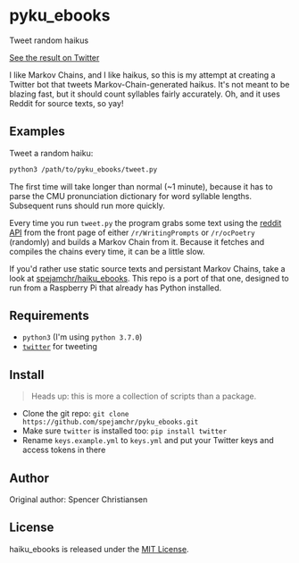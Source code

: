 # pyku_ebooks

Tweet random haikus

[See the result on Twitter](https://twitter.com/EbooksHaiku)

I like Markov Chains, and I like haikus, so this is my attempt at creating a
Twitter bot that tweets Markov-Chain-generated haikus. It's not meant to be
blazing fast, but it should count syllables fairly accurately. Oh, and it uses
Reddit for source texts, so yay!

## Examples

Tweet a random haiku:

```bash
python3 /path/to/pyku_ebooks/tweet.py
```

The first time will take longer than normal (~1 minute), because it has to
parse the CMU pronunciation dictionary for word syllable lengths. Subsequent
runs should run more quickly.

Every time you run `tweet.py` the program grabs some text using the [reddit
API](https://www.reddit.com/dev/api/) from the front page of either
`/r/WritingPrompts` or `/r/ocPoetry` (randomly) and builds a Markov Chain from
it. Because it fetches and compiles the chains every time, it can be a little
slow.

If you'd rather use static source texts and persistant Markov Chains, take a
look at [spejamchr/haiku_ebooks](https://github.com/spejamchr/haiku_ebooks).
This repo is a port of that one, designed to run from a Raspberry Pi that
already has Python installed.

## Requirements

- `python3` (I'm using `python 3.7.0`)
- [`twitter`](https://pypi.org/project/twitter/) for tweeting

## Install

> Heads up: this is more a collection of scripts than a package.

- Clone the git repo: `git clone https://github.com/spejamchr/pyku_ebooks.git`
- Make sure `twitter` is installed too: `pip install twitter`
- Rename `keys.example.yml` to `keys.yml` and put your Twitter keys
  and access tokens in there

## Author

Original author: Spencer Christiansen

## License

haiku_ebooks is released under the [MIT License](https://opensource.org/licenses/MIT).
